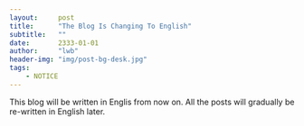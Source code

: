 ```yaml
---
layout:     post
title:      "The Blog Is Changing To English"
subtitle:   ""
date:       2333-01-01
author:     "lwb"
header-img: "img/post-bg-desk.jpg"
tags:
    - NOTICE
---
```


This blog will be written in Englis from now on. 
All the posts will gradually be re-written in English later.
